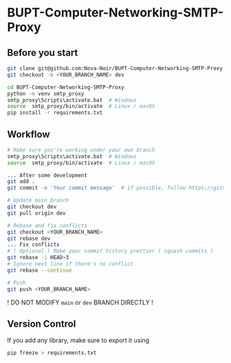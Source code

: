 # BUPT-Computer-Networking-SMTP-Proxy

## Before you start

```sh
git clone git@github.com:Nova-Noir/BUPT-Computer-Networking-SMTP-Proxy.git
git checkout -b <YOUR_BRANCH_NAME> dev

cd BUPT-Computer-Networking-SMTP-Proxy
python -m venv smtp_proxy
smtp_proxy\Scripts\activate.bat  # Windows
source  smtp_proxy/bin/activate  # Linux / macOS
pip install -r requirements.txt
```



## Workflow

```sh
# Make sure you're working under your own branch
smtp_proxy\Scripts\activate.bat  # Windows
source  smtp_proxy/bin/activate  # Linux / macOS

... After some development
git add .
git commit -m 'Your commit message'  # if possible, follow https://gitmoji.dev/ for a prettier commit message.

# Update main branch
git checkout dev
git pull origin dev

# Rebase and fix conflicts
git checkout <YOUR_BRANCH_NAME>
git rebase dev
... Fix conflicts
# ( Optional ) Make your commit history prettier ( squash commits )
git rebase -i HEAD~3
# Ignore next line if there's no conflict
git rebase --continue

# Push
git push <YOUR_BRANCH_NAME>
```

! DO NOT MODIFY `main` or `dev` BRANCH DIRECTLY !



## Version Control

If you add any library, make sure to export it using

```sh
pip freeze > requirements.txt
```

